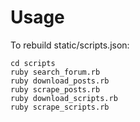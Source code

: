 # Usage

To rebuild static/scripts.json:

    cd scripts
    ruby search_forum.rb
    ruby download_posts.rb
    ruby scrape_posts.rb
    ruby download_scripts.rb
    ruby scrape_scripts.rb